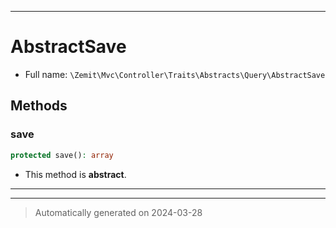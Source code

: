 ***

# AbstractSave





* Full name: `\Zemit\Mvc\Controller\Traits\Abstracts\Query\AbstractSave`




## Methods


### save



```php
protected save(): array
```




* This method is **abstract**.







***

***
> Automatically generated on 2024-03-28

